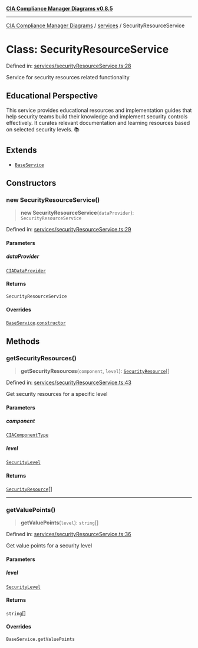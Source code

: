 [**CIA Compliance Manager Diagrams v0.8.5**](../../README.md)

***

[CIA Compliance Manager Diagrams](../../modules.md) / [services](../README.md) / SecurityResourceService

# Class: SecurityResourceService

Defined in: [services/securityResourceService.ts:28](https://github.com/Hack23/cia-compliance-manager/blob/b7c3bc9644fb5b9d82b5b184ba290206da25104b/src/services/securityResourceService.ts#L28)

Service for security resources related functionality

## Educational Perspective

This service provides educational resources and implementation guides
that help security teams build their knowledge and implement security
controls effectively. It curates relevant documentation and learning
resources based on selected security levels. 📚

## Extends

- [`BaseService`](BaseService.md)

## Constructors

### new SecurityResourceService()

> **new SecurityResourceService**(`dataProvider`): `SecurityResourceService`

Defined in: [services/securityResourceService.ts:29](https://github.com/Hack23/cia-compliance-manager/blob/b7c3bc9644fb5b9d82b5b184ba290206da25104b/src/services/securityResourceService.ts#L29)

#### Parameters

##### dataProvider

[`CIADataProvider`](../../types/interfaces/CIADataProvider.md)

#### Returns

`SecurityResourceService`

#### Overrides

[`BaseService`](BaseService.md).[`constructor`](BaseService.md#constructor)

## Methods

### getSecurityResources()

> **getSecurityResources**(`component`, `level`): [`SecurityResource`](../interfaces/SecurityResource.md)[]

Defined in: [services/securityResourceService.ts:43](https://github.com/Hack23/cia-compliance-manager/blob/b7c3bc9644fb5b9d82b5b184ba290206da25104b/src/services/securityResourceService.ts#L43)

Get security resources for a specific level

#### Parameters

##### component

[`CIAComponentType`](../../types/type-aliases/CIAComponentType.md)

##### level

[`SecurityLevel`](../../index/type-aliases/SecurityLevel.md)

#### Returns

[`SecurityResource`](../interfaces/SecurityResource.md)[]

***

### getValuePoints()

> **getValuePoints**(`level`): `string`[]

Defined in: [services/securityResourceService.ts:36](https://github.com/Hack23/cia-compliance-manager/blob/b7c3bc9644fb5b9d82b5b184ba290206da25104b/src/services/securityResourceService.ts#L36)

Get value points for a security level

#### Parameters

##### level

[`SecurityLevel`](../../index/type-aliases/SecurityLevel.md)

#### Returns

`string`[]

#### Overrides

`BaseService.getValuePoints`
